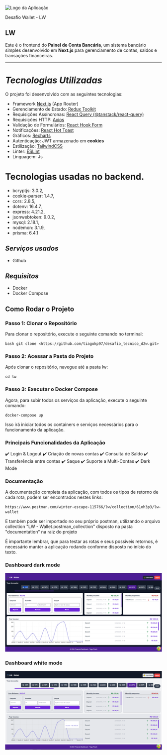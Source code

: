 ![Logo da Aplicação](https://public.lwtecnologia.com.br/public/FavIcon.svg)


Desafio Wallet - LW
## LW
Este é o frontend do **Painel de Conta Bancária**, um sistema bancário simples desenvolvido em **Next.js** para gerenciamento de contas, saldos e transações financeiras.

---

# *Tecnologias Utilizadas*
O projeto foi desenvolvido com as seguintes tecnologias:

- Framework [Next.js](https://nextjs.org/) (App Router)  
-  Gerenciamento de Estado: [Redux Toolkit](https://redux-toolkit.js.org/)  
-  Requisições Assíncronas: [React Query (@tanstack/react-query)](https://tanstack.com/query/latest)  
-  Requisições HTTP: [Axios](https://axios-http.com/)  
-  Validação de Formulários: [React Hook Form](https://react-hook-form.com/)  
-  Notificações: [React Hot Toast](https://react-hot-toast.com/)  
-  Gráficos: [Recharts](https://recharts.org/)  
-  Autenticação: JWT armazenado em **cookies**  
-  Estilização: [TailwindCSS](https://tailwindcss.com/)  
-  Linter: [ESLint](https://eslint.org/)  
-  Linguagem: Js  


# Tecnologias usadas no backend.

-  bcryptjs: 3.0.2,
-  cookie-parser: 1.4.7,
-  cors: 2.8.5,
-  dotenv: 16.4.7,
-  express: 4.21.2,
-  jsonwebtoken: 9.0.2,
-  mysql: 2.18.1,
-  nodemon: 3.1.9,
-  prisma: 6.4.1


## *Serviços usados*

* Github

## *Requisitos*
- Docker
- Docker Compose

## Como Rodar o Projeto

### Passo 1: Clonar o Repositório

Para clonar o repositório, execute o seguinte comando no terminal:

```
bash git clone <https://github.com/tiagokp97/desafio_tecnico_d2w.git>
```

### Passo 2: Acessar a Pasta do Projeto

Após clonar o repositório, navegue até a pasta lw:

```
cd lw
```

### Passo 3: Executar o Docker Compose

Agora, para subir todos os serviços da aplicação, execute o seguinte comando:

```
docker-compose up
```

Isso irá iniciar todos os containers e serviços necessários para o funcionamento da aplicação.


###  Principais Funcionalidades da Aplicação
✔️ Login & Logout
✔️ Criação de novas contas
✔️ Consulta de Saldo
✔️ Transferência entre contas
✔️ Saque
✔️ Suporte a Multi-Contas
✔️ Dark Mode 

### Documentação

A documentação completa da aplicação, com todos os tipos de retorno de cada rota, podem ser encontrados nestes links:
```
https://www.postman.com/winter-escape-115766/lw/collection/61oh3p3/lw-wallet
```

E também pode ser importado no seu próprio postman, utilizando o arquivo collection "LW - Wallet.postman_collection" disposto na pasta "documentation" na raiz do projeto

É importante lembrar, que para testar as rotas e seus possíveis retornos, é necessário manter a aplicação rodando conforme disposto no início do texto.

### Dashboard dark mode
![Preview da Documentação](./documentation/dark_mode_wallet.png)

### Dashboard white mode
![Preview da Documentação](./documentation/wallet.png)



